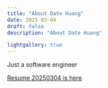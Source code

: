 ```yaml
---
title: "About Date Huang"
date: 2025-03-04
draft: false
description: "About Date Huang"

lightgallery: true
---
```


Just a software engineer

[Resume 20250304 is here](./resume_20250304_rev3.pdf)
